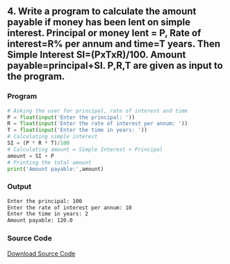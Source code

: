 ## 4. Write a program to calculate the amount payable if money has been lent on simple interest. Principal or money lent = P, Rate of interest=R% per annum and time=T years. Then Simple Interest SI=(PxTxR)/100. Amount payable=principal+SI. P,R,T are given as input to the program.

<!-- ### Flowchart
![Image](./p4.png) -->

### Program
```python
# Asking the user for principal, rate of interest and time
P = float(input('Enter the principal: '))
R = float(input('Enter the rate of interest per annum: '))
T = float(input('Enter the time in years: '))
# Calculating simple interest
SI = (P * R * T)/100
# Calculating amount = Simple Interest + Principal
amount = SI + P
# Printing the total amount
print('Amount payable:',amount)
```

### Output

```bash
Enter the principal: 100
Enter the rate of interest per annum: 10
Enter the time in years: 2
Amount payable: 120.0
```
### Source Code
[Download Source Code](./p4.py ':ignore')
